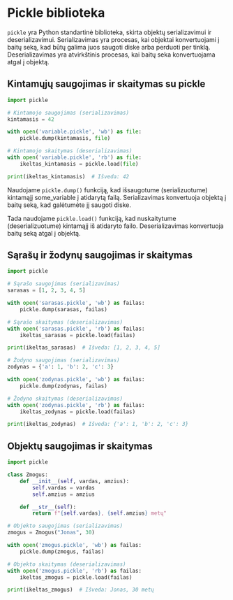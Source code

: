 # Pickle biblioteka

`pickle` yra Python standartinė biblioteka, skirta objektų serializavimui ir deserializavimui. Serializavimas yra procesas, kai objektai konvertuojami į baitų seką, kad būtų galima juos saugoti diske arba perduoti per tinklą. Deserializavimas yra atvirkštinis procesas, kai baitų seka konvertuojama atgal į objektą.

## Kintamųjų saugojimas ir skaitymas su pickle

```Python
import pickle

# Kintamojo saugojimas (serializavimas)
kintamasis = 42

with open('variable.pickle', 'wb') as file:
    pickle.dump(kintamasis, file)

# Kintamojo skaitymas (deserializavimas)
with open('variable.pickle', 'rb') as file:
    ikeltas_kintamasis = pickle.load(file)

print(ikeltas_kintamasis)  # Išveda: 42
```

Naudojame `pickle.dump()` funkciją, kad išsaugotume (serializuotume) kintamąjį some_variable į atidarytą failą. Serializavimas konvertuoja objektą į baitų seką, kad galėtumėte jį saugoti diske.

Tada naudojame `pickle.load()` funkciją, kad nuskaitytume (deserializuotume) kintamąjį iš atidaryto failo. Deserializavimas konvertuoja baitų seką atgal į objektą.

## Sąrašų ir žodynų saugojimas ir skaitymas

```Python
import pickle

# Sąrašo saugojimas (serializavimas)
sarasas = [1, 2, 3, 4, 5]

with open('sarasas.pickle', 'wb') as failas:
    pickle.dump(sarasas, failas)

# Sąrašo skaitymas (deserializavimas)
with open('sarasas.pickle', 'rb') as failas:
    ikeltas_sarasas = pickle.load(failas)

print(ikeltas_sarasas)  # Išveda: [1, 2, 3, 4, 5]

# Žodyno saugojimas (serializavimas)
zodynas = {'a': 1, 'b': 2, 'c': 3}

with open('zodynas.pickle', 'wb') as failas:
    pickle.dump(zodynas, failas)

# Žodyno skaitymas (deserializavimas)
with open('zodynas.pickle', 'rb') as failas:
    ikeltas_zodynas = pickle.load(failas)

print(ikeltas_zodynas)  # Išveda: {'a': 1, 'b': 2, 'c': 3}
```

## Objektų saugojimas ir skaitymas

```Python
import pickle

class Zmogus:
    def __init__(self, vardas, amzius):
        self.vardas = vardas
        self.amzius = amzius

    def __str__(self):
        return f"{self.vardas}, {self.amzius} metų"

# Objekto saugojimas (serializavimas)
zmogus = Zmogus("Jonas", 30)

with open('zmogus.pickle', 'wb') as failas:
    pickle.dump(zmogus, failas)

# Objekto skaitymas (deserializavimas)
with open('zmogus.pickle', 'rb') as failas:
    ikeltas_zmogus = pickle.load(failas)

print(ikeltas_zmogus)  # Išveda: Jonas, 30 metų
```
